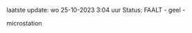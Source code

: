 laatste update: 
wo 25-10-2023  3:04   uur 
Status: FAALT - geel - 
<div class="service Y">microstation</div>